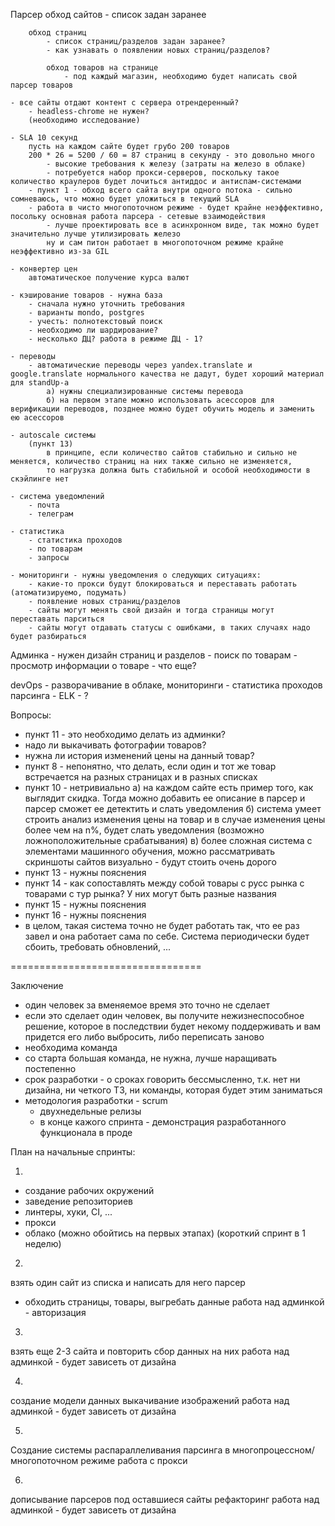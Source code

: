 Парсер
	обход сайтов
		- список задан заранее
		
		обход страниц
			- список страниц/разделов задан заранее?
			- как узнавать о появлении новых страниц/разделов?

			обход товаров на странице
				- под каждый магазин, необходимо будет написать свой парсер товаров

	- все сайты отдают контент с сервера отрендеренный?
		- headless-chrome не нужен?
		(необходимо исследование)

	- SLA 10 секунд
		пусть на каждом сайте будет грубо 200 товаров
		200 * 26 = 5200 / 60 = 87 страниц в секунду - это довольно много
			- высокие требования к железу (затраты на железо в облаке)
			- потребуется набор прокси-серверов, поскольку такое количество краулеров будет лочиться антиддос и антиспам-системами
		- пункт 1 - обход всего сайта внутри одного потока - сильно сомневаюсь, что можно будет уложиться в текущий SLA
		- работа в чисто многопоточном режиме - будет крайне неэффективно, посольку основная работа парсера - сетевые взаимодействия
			- лучше проектировать все в асинхронном виде, так можно будет значительно лучше утилизировать железо
			ну и сам питон работает в многопоточном режиме крайне неэффективно из-за GIL

	- конвертер цен
		автоматическое получение курса валют

	- кэширование товаров - нужна база
		- сначала нужно уточнить требования
		- варианты mondo, postgres
		- учесть: полнотекстовый поиск
		- необходимо ли шардирование?
		- несколько ДЦ? работа в режиме ДЦ - 1?

	- переводы
		- автоматические переводы через yandex.translate и google.translate нормального качества не дадут, будет хороший материал для standUp-а
			а) нужны специализированные системы перевода
			б) на первом этапе можно использовать асессоров для верификации переводов, позднее можно будет обучить модель и заменить ею асессоров

	- autoscale системы
		(пункт 13)
			в принципе, если количество сайтов стабильно и сильно не меняется, количество страниц на них также сильно не изменяется,
			то нагрузка должна быть стабильной и особой необходимости в скэйлинге нет

	- система уведомлений
		- почта
		- телеграм

	- статистика
		- статистика проходов
		- по товарам
		- запросы

	- мониторинги - нужны уведомления о следующих ситуациях:
		- какие-то прокси будут блокироваться и переставать работать (атоматизируемо, подумать)
		- появление новых страниц/разделов
		- сайты могут менять свой дизайн и тогда страницы могут переставать парситься
		- сайты могут отдавать статусы с ошибками, в таких случаях надо будет разбираться


Админка
	- нужен дизайн страниц и разделов
	- поиск по товарам
	- просмотр информации о товаре
	- что еще?


devOps
	- разворачивание в облаке, мониторинги
	- статистика проходов парсинга
		- ELK - ?


Вопросы:
 - пункт 11 - это необходимо делать из админки?
 - надо ли выкачивать фотографии товаров?
 - нужна ли история изменений цены на данный товар?
 - пункт 8 - непонятно, что делать, если один и тот же товар встречается на разных страницах и в разных списках
 - пункт 10 - нетривиально
    а) на каждом сайте есть пример того, как выглядит скидка. Тогда можно добавить ее описание в парсер и парсер сможет ее детектить и слать уведомления
    б) система умеет строить анализ изменения цены на товар и в случае изменения цены более чем на n%, будет слать уведомления (возможно ложноположительные срабатывания)
    в) более сложная система с элементами машинного обучения, можно рассматривать скриншоты сайтов визуально - будут стоить очень дорого
 - пункт 13 - нужны пояснения
 - пункт 14 - как сопоставлять между собой товары с русс рынка с товарами с тур рынка? У них могут быть разные названия
 - пункт 15 - нужны пояснения
 - пункт 16 - нужны пояснения
 - в целом, такая система точно не будет работать так, что ее раз завел и она работает сама по себе. Система периодически будет сбоить, требовать обновлений, ...


=================================

Заключение
 - один человек за вменяемое время это точно не сделает
 - если это сделает один человек, вы получите нежизнеспособное решение, которое в последствии будет некому поддерживать и вам придется его либо выбросить, либо переписать заново
 - необходима команда
 - со старта большая команда, не нужна, лучше наращивать постепенно
 - срок разработки - о сроках говорить бессмысленно, т.к. нет ни дизайна, ни четкого ТЗ, ни команды, которая будет этим заниматься
 - методология разработки - scrum
   - двухнедельные релизы
   - в конце кажого спринта - демонстрация разработанного функционала в проде


План на начальные спринты:

1.
 - создание рабочих окружений
 - заведение репозиториев
 - линтеры, хуки, CI, ...
 - прокси
 - облако (можно обойтись на первых этапах)
(короткий спринт в 1 неделю)

2.
взять один сайт из списка и написать для него парсер
 - обходить страницы, товары, выгребать данные
работа над админкой - авторизация

3.
взять еще 2-3 сайта и повторить сбор данных на них
работа над админкой - будет зависеть от дизайна

4.
создание модели данных
выкачивание изображений
работа над админкой - будет зависеть от дизайна

5.
Создание системы распараллеливания парсинга в многопроцессном/многопоточном режиме
работа с прокси

6.
дописывание парсеров под оставшиеся сайты
рефакторинг
работа над админкой - будет зависеть от дизайна



